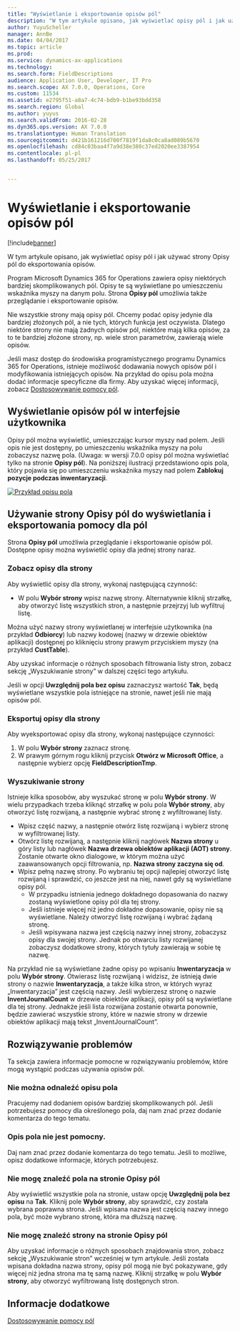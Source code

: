 ```yaml
---
title: "Wyświetlanie i eksportowanie opisów pól"
description: "W tym artykule opisano, jak wyświetlać opisy pól i jak używać strony Opisy pól do eksportowania opisów."
author: YuyuScheller
manager: AnnBe
ms.date: 04/04/2017
ms.topic: article
ms.prod: 
ms.service: dynamics-ax-applications
ms.technology: 
ms.search.form: FieldDescriptions
audience: Application User, Developer, IT Pro
ms.search.scope: AX 7.0.0, Operations, Core
ms.custom: 11534
ms.assetid: e2795f51-a8a7-4c74-bdb9-b1be93bdd358
ms.search.region: Global
ms.author: yuyus
ms.search.validFrom: 2016-02-28
ms.dyn365.ops.version: AX 7.0.0
ms.translationtype: Human Translation
ms.sourcegitcommit: d421b161216d700f7819f1da8c0ca8ad089b5670
ms.openlocfilehash: cd84c03baa4f7a9d38e380c37ed2020ee3387954
ms.contentlocale: pl-pl
ms.lasthandoff: 05/25/2017


---
```


# <a name="view-and-export-field-descriptions"></a>Wyświetlanie i eksportowanie opisów pól

[!include[banner](../includes/banner.md)]


W tym artykule opisano, jak wyświetlać opisy pól i jak używać strony Opisy pól do eksportowania opisów.

Program Microsoft Dynamics 365 for Operations zawiera opisy niektórych bardziej skomplikowanych pól. Opisy te są wyświetlane po umieszczeniu wskaźnika myszy na danym polu. Strona **Opisy pól** umożliwia także przeglądanie i eksportowanie opisów. 

Nie wszystkie strony mają opisy pól. Chcemy podać opisy jedynie dla bardziej złożonych pól, a nie tych, których funkcja jest oczywista. Dlatego niektóre strony nie mają żadnych opisów pól, niektóre mają kilka opisów, za to te bardziej złożone strony, np. wiele stron parametrów, zawierają wiele opisów. 

Jeśli masz dostęp do środowiska programistycznego programu Dynamics 365 for Operations, istnieje możliwość dodawania nowych opisów pól i modyfikowania istniejących opisów. Na przykład do opisu pola można dodać informacje specyficzne dla firmy. Aby uzyskać więcej informacji, zobacz [Dostosowywanie pomocy pól](/dynamics365/operations/dev-itpro/user-interface/customize-field-help).

## <a name="see-field-descriptions-in-the-user-interface"></a>Wyświetlanie opisów pól w interfejsie użytkownika
Opisy pól można wyświetlić, umieszczając kursor myszy nad polem. Jeśli opis nie jest dostępny, po umieszczeniu wskaźnika myszy na polu zobaczysz nazwę pola. (Uwaga: w wersji 7.0.0 opisy pól można wyświetlać tylko na stronie **Opisy pól**). Na poniższej ilustracji przedstawiono opis pola, który pojawia się po umieszczeniu wskaźnika myszy nad polem **Zablokuj pozycje podczas inwentaryzacji**. 

[![Przykład opisu pola](./media/field-description.png)](./media/field-description.png)

## <a name="use-the-field-descriptions-page-to-view-and-export-field-help"></a>Używanie strony Opisy pól do wyświetlania i eksportowania pomocy dla pól
Strona **Opisy pól** umożliwia przeglądanie i eksportowanie opisów pól. Dostępne opisy można wyświetlić opisy dla jednej strony naraz.

### <a name="view-the-descriptions-for-a-page"></a>Zobacz opisy dla strony

Aby wyświetlić opisy dla strony, wykonaj następującą czynność:

-   W polu **Wybór strony** wpisz nazwę strony. Alternatywnie kliknij strzałkę, aby otworzyć listę wszystkich stron, a następnie przejrzyj lub wyfiltruj listę.

Można użyć nazwy strony wyświetlanej w interfejsie użytkownika (na przykład **Odbiorcy**) lub nazwy kodowej (nazwy w drzewie obiektów aplikacji) dostępnej po kliknięciu strony prawym przyciskiem myszy (na przykład **CustTable**). 

Aby uzyskać informacje o różnych sposobach filtrowania listy stron, zobacz sekcję „Wyszukiwanie strony” w dalszej części tego artykułu. 

Jeśli w opcji **Uwzględnij pola bez opisu** zaznaczysz wartość **Tak**, będą wyświetlane wszystkie pola istniejące na stronie, nawet jeśli nie mają opisów pól.

### <a name="export-the-descriptions-for-a-page"></a>Eksportuj opisy dla strony

Aby wyeksportować opisy dla strony, wykonaj następujące czynności:

1.  W polu **Wybór strony** zaznacz stronę.
2.  W prawym górnym rogu kliknij przycisk **Otwórz w Microsoft Office**, a następnie wybierz opcję **FieldDescriptionTmp**.

### <a name="searching-for-a-page"></a>Wyszukiwanie strony

Istnieje kilka sposobów, aby wyszukać stronę w polu **Wybór strony**. W wielu przypadkach trzeba kliknąć strzałkę w polu pola **Wybór strony**, aby otworzyć listę rozwijaną, a następnie wybrać stronę z wyfiltrowanej listy.

-   Wpisz część nazwy, a następnie otwórz listę rozwijaną i wybierz stronę w wyfiltrowanej listy.
-   Otwórz listę rozwijaną, a następnie kliknij nagłówek **Nazwa strony** u góry listy lub nagłówek **Nazwa drzewa obiektów aplikacji (AOT) strony**. Zostanie otwarte okno dialogowe, w którym można użyć zaawansowanych opcji filtrowania, np. **Nazwa strony zaczyna się od**.
-   Wpisz pełną nazwę strony. Po wybraniu tej opcji najlepiej otworzyć listę rozwijaną i sprawdzić, co jeszcze jest na niej, nawet gdy są wyświetlane opisy pól.
    -   W przypadku istnienia jednego dokładnego dopasowania do nazwy zostaną wyświetlone opisy pól dla tej strony.
    -   Jeśli istnieje więcej niż jedno dokładne dopasowanie, opisy nie są wyświetlane. Należy otworzyć listę rozwijaną i wybrać żądaną stronę.
    -   Jeśli wpisywana nazwa jest częścią nazwy innej strony, zobaczysz opisy dla swojej strony. Jednak po otwarciu listy rozwijanej zobaczysz dodatkowe strony, których tytuły zawierają w sobie tę nazwę.

Na przykład nie są wyświetlane żadne opisy po wpisaniu **Inwentaryzacja** w polu ****Wybór strony****. Otwierasz listę rozwijaną i widzisz, że istnieją dwie strony o nazwie **Inwentaryzacja**, a także kilka stron, w których wyraz „Inwentaryzacja” jest częścią nazwy. Jeśli wybierzesz stronę o nazwie **InventJournalCount** w drzewie obiektów aplikacji, opisy pól są wyświetlane dla tej strony. Jednakże jeśli lista rozwijana zostanie otwarta ponownie, będzie zawierać wszystkie strony, które w nazwie strony w drzewie obiektów aplikacji mają tekst „InventJournalCount”.

## <a name="troubleshooting"></a>Rozwiązywanie problemów
Ta sekcja zawiera informacje pomocne w rozwiązywaniu problemów, które mogą wystąpić podczas używania opisów pól.

### <a name="i-cant-find-a-field-description"></a>Nie można odnaleźć opisu pola

Pracujemy nad dodaniem opisów bardziej skomplikowanych pól. Jeśli potrzebujesz pomocy dla określonego pola, daj nam znać przez dodanie komentarza do tego tematu.

### <a name="the-field-description-isnt-helpful"></a>Opis pola nie jest pomocny.

Daj nam znać przez dodanie komentarza do tego tematu. Jeśli to możliwe, opisz dodatkowe informacje, których potrzebujesz.

### <a name="i-cant-find-a-field-on-the-field-descriptions-page"></a>Nie mogę znaleźć pola na stronie Opisy pól

Aby wyświetlić wszystkie pola na stronie, ustaw opcję **Uwzględnij pola bez opisu** na **Tak**. Kliknij pole **Wybór strony**, aby sprawdzić, czy została wybrana poprawna strona. Jeśli wpisana nazwa jest częścią nazwy innego pola, być może wybrano stronę, która ma dłuższą nazwę.

### <a name="i-cant-find-a-page-on-the-field-descriptions-page"></a>Nie mogę znaleźć strony na stronie Opisy pól

Aby uzyskać informacje o różnych sposobach znajdowania stron, zobacz sekcję „Wyszukiwanie stron” wcześniej w tym artykule. Jeśli została wpisana dokładna nazwa strony, opisy pól mogą nie być pokazywane, gdy więcej niż jedna strona ma tę samą nazwę. Kliknij strzałkę w polu **Wybór strony**, aby otworzyć wyfiltrowaną listę dostępnych stron.

<a name="see-also"></a>Informacje dodatkowe
--------

[Dostosowywanie pomocy pól](/dynamics365/operations/dev-itpro/user-interface/customize-field-help)





